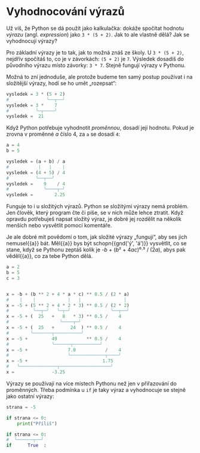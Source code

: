 # Vyhodnocování výrazů

Už víš, že Python se dá použít jako kalkulačka: dokáže spočítat
hodnotu *výrazu* (angl. *expression*) jako `3 * (5 + 2)`.
Jak to ale vlastně dělá?
Jak se vyhodnocují výrazy?

Pro základní výrazy je to tak, jak to možná znáš ze školy.
U `3 * (5 + 2)`, nejdřív spočítáš to, co je v závorkách: `(5 + 2)` je `7`.
Výsledek dosadíš do původního výrazu místo závorky: `3 * 7`.
Stejně fungují výrazy v Pythonu.

Možná to zní jednoduše, ale protože budeme ten samý postup používat
i na složitější výrazy, hodí se ho umět „rozepsat“:

```python
vysledek = 3 * (5 + 2)
#              ╰──┬──╯
vysledek = 3 *    7
#          ╰─┬────╯
vysledek =  21
```

Když Python potřebuje vyhodnotit *proměnnou*, dosadí její hodnotu.
Pokud je zrovna v proměnné <var>a</var> číslo 4, za `a` se dosadí `4`:

```python
a = 4
b = 5

vysledek = (a + b) / a
#           |   |    |
vysledek = (4 + 5) / 4
#          ╰──┬──╯
vysledek =    9    / 4
#             ╰────┬─╯
vysledek =        2.25
```

Funguje to i u složitých výrazů.
Python se složitými výrazy nemá problém.
Jen člověk, který program čte či píše, se v nich může lehce ztratit.
Když opravdu potřebuješ napsat složitý výraz, je dobré jej rozdělit na několik
menších nebo vysvětlit pomocí komentáře.

Je ale dobré mít povědomí o tom, jak složité výrazy „fungují“,
aby ses jich nemusel{{a}} bát.
Měl{{a}} bys být schopn{{gnd('ý', 'á')}} vysvětlit, co se stane,
když se Pythonu zeptáš kolik je -<var>b</var> + (<var>b</var>² +
4<var>a</var><var>c</var>)⁰·⁵ / (2<var>a</var>), abys pak věděl{{a}}, co za
tebe Python dělá.

```python
a = 2
b = 5
c = 3


x = -b + (b ** 2 + 4 * a * c) ** 0.5 / (2 * a)
#    |    |            |   |                |
x = -5 + (5 ** 2 + 4 * 2 * 3) ** 0.5 / (2 * 2)
#         ╰──┬─╯   ╰─┬─╯               ╰──┬──╯
x = -5 + (  25   +   8   * 3) ** 0.5 /    4
#                   ╰────┬─╯
x = -5 + (  25   +      24  ) ** 0.5 /    4
#        ╰───────┬──────────╯
x = -5 +         49           ** 0.5 /    4
#                ╰──────┬──────────╯
x = -5 +               7.0           /    4
#                      ╰─────────────┬────╯
x = -5 +                            1.75
#   ╰──────────────┬───────────────────╯
x =              -3.25
```

Výrazy se používají na více místech Pythonu než jen v přiřazování
do proměnných.
Třeba podmínka u `if` je taky výraz a vyhodnocuje se stejně jako ostatní
výrazy:

```python
strana = -5

if strana <= 0:
    print("Příliš")
```

```python
if strana <= 0:
#  ╰──────┬──╯
if      True  :
```
